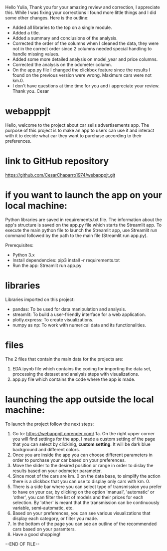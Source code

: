 Hello Yulia,
Thank you for your amazing review and correction, I appreciate this.
While I was fixing your corrections I found more little things and I did some other changes. Here is the outline:
- Added all libraries to the top on a single module.
- Added a title.
- Added a summary and conclusions of the analysis.
- Corrected the order of the columns when I cleaned the data, they were not in the correct order since 2 columns needed special handling to handle missing values.
- Added some more detailed analysis on model_year and price columns.
- Corrected the analysis on the odometer column.
- On the app.py file I changed the clickbox feature since the results I found on the previous version were wrong. Maximum cars were not km.0.
- I don't have questions at time time for you and i appreciate your review.
Thank you.
Cesar



# webapppjt
Hello, welcome to the project about car sells advertisements app.
The purpose of this project is to make an app to users can use it and interact with it to decide what car they want to purchase according to their preferences.

# link to GitHub repository
https://github.com/CesarChaparro1974/webapppjt.git

# if you want to launch the app on your local machine:
Python libraries are saved in requirements.txt file.
The information about the app's structure is saved on the app.py file which starts the Streamlit app.
To execute the main python file to launch the Streamlit app, use Streamlit run command followed by the path to the main file (Streamlit run app.py).

Prerequisites:
- Python 3.x
- Install dependencies: pip3 install -r requirements.txt
- Run the app: Streamlit run app.py

# libraries
Libraries imported on this project:
- pandas: To be used for data manipulation and analysis.
- streamlit: To build a user-friendly interface for a web application.
- plotly.express: To create visualizations.
- numpy as np: To work with numerical data and its functionalities.

# files
The 2 files that contain the main data for the projects are:
1. EDA.ipynb file which contains the coding for importing the data set, processing the dataset and analysis steps with visualizations.
2. app.py file which contains the code where the app is made. 

# launching the app outside the local machine:
To launch the project follow the next steps:
1. Go to: https://webapppjt.onrender.com/
1a. On the right upper corner you will find settings for the app, I made a custom setting of the page that you can select by clickinig, **custom setting**. It will be dark blue background and different colors.
2. Once you are inside the app you can choose different parameters in order to purchase your car based on your preferences.
3. Move the slider to the desired position or range in order to dislay the results based on your odometer parameter.
4. Since most of the cars are km. 0 on the data base, to simplify the action there is a clickbox that you can use to display only cars with km. 0.
5. There is a side bar where you can select type of transmission you prefer to have on your car, by clicking on the option 'manual',         'automatic' or 'other', you can filter the list of models and their prices for each selection.
By 'other' is meant that the transmission can be continuously variable, semi-automatic, etc.
5. Based on your preferences, you can see various visualizations that display each category, or filter you made.
6. In the bottom of the page you can see an outline of the recommended cars based on your paramters.
7. Have a good shopping!

--END OF FILE--

